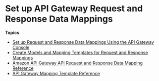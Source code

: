 # Set up API Gateway Request and Response Data Mappings<a name="mappings"></a>

**Topics**
+ [Set up Request and Response Data Mappings Using the API Gateway Console](how-to-method-settings-execution-console.md)
+ [Create Models and Mapping Templates for Request and Response Mappings](models-mappings.md)
+ [Amazon API Gateway API Request and Response Data Mapping Reference](request-response-data-mappings.md)
+ [API Gateway Mapping Template Reference](api-gateway-mapping-template-reference.md)